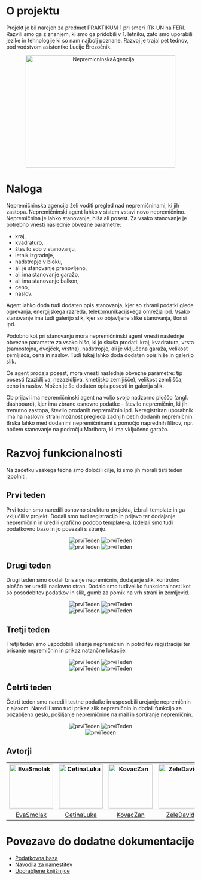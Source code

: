 # O projektu

Projekt je bil narejen za predmet PRAKTIKUM 1 pri smeri ITK UN na FERI. Razvili smo ga z znanjem, ki smo ga pridobili v 1. letniku, zato smo uporabili jezike in tehnologije ki so nam najbolj poznane. Razvoj je trajal pet tednov, pod vodstvom asistentke Lucije Brezočnik.
<p align="center"><img src="nepremicnine/NepremicninskaAgencija/src/main/resources/static/img/Logo/logo.png" alt="NepremicninskaAgencija" title="NepremicninskaAgencija" width="400px" height="300px"/></p>

# Naloga
Nepremičninska agencija želi voditi pregled nad nepremičninami, ki jih zastopa. 
Nepremičninski agent lahko v sistem vstavi novo nepremičnino. Nepremičnina je lahko stanovanje,
hiša ali posest.
Za vsako stanovanje je potrebno vnesti naslednje obvezne parametre:

- kraj,
- kvadraturo,
- število sob v stanovanju,
- letnik izgradnje,
- nadstropje v bloku,
- ali je stanovanje prenovljeno,
- ali ima stanovanje garažo,
- ali ima stanovanje balkon,
- ceno,
- naslov.

Agent lahko doda tudi dodaten opis stanovanja, kjer so zbrani podatki glede ogrevanja, energijskega razreda, telekomunikacijskega
omrežja ipd. Vsako stanovanje ima tudi galerijo slik, kjer so objavljene slike stanovanja, tlorisi ipd.

Podobno kot pri stanovanju mora nepremičninski agent vnesti naslednje obvezne parametre za vsako
hišo, ki jo skuša prodati: kraj, kvadratura, vrsta (samostojna, dvojček, vrstna), nadstropje, ali je
vključena garaža, velikost zemljišča, cena in naslov. Tudi tukaj lahko doda dodaten opis hiše in galerijo
slik.

Če agent prodaja posest, mora vnesti naslednje obvezne parametre: tip posesti (zazidljiva, nezazidljiva,
kmetijsko zemljišče), velikost zemljišča, ceno in naslov. Možen je še dodaten opis posesti in galerija
slik.

Ob prijavi ima nepremičninski agent na voljo svojo nadzorno ploščo (angl. dashboard), kjer ima zbrane
osnovne podatke – število nepremičnin, ki jih trenutno zastopa, število prodanih nepremičnin ipd.
Neregistriran uporabnik ima na naslovni strani možnost pregleda zadnjih petih dodanih nepremičnin.
Brska lahko med dodanimi nepremičninami s pomočjo naprednih filtrov, npr. hočem stanovanje na
področju Maribora, ki ima vključeno garažo.


# Razvoj funkcionalnosti
 Na začetku vsakega tedna smo določili cilje, ki smo jih morali tisti teden izpolniti.
 
## Prvi teden
Prvi teden smo naredili osnovno strukturo projekta, izbrali template in ga vključili v projekt. Dodali smo tudi registracijo in prijavo ter dodajanje nepremičnin in uredili grafično podobo template-a. Izdelali smo tudi podatkovno bazo in jo povezali s stranjo.
<div align="center">
  <img src="Printscreeni-Task/OPRAVLJENO-DELO/teden1.1.png" alt="prviTeden" title="Prvi Teden" margin=20px"/>
  <img src="Printscreeni-Task/OPRAVLJENO-DELO/teden1.2.png" alt="prviTeden" title="Prvi Teden" margin=20px"/><br/>
  <img src="Printscreeni-Task/OPRAVLJENO-DELO/teden1.3.png" alt="prviTeden" title="Prvi Teden" margin=20px"/>
  <img src="Printscreeni-Task/OPRAVLJENO-DELO/teden1.4.png" alt="prviTeden" title="Prvi Teden" margin=20px"/>
</div>

## Drugi teden
Drugi teden smo dodali brisanje nepremičnin, dodajanje slik, kontrolno ploščo ter uredili naslovno stran. Dodalo smo tudiveliko funkcionalnosti  kot so posodobitev podatkov in slik, gumb za pomik na vrh strani in zemljevid.
<div align="center">
  <img src="Printscreeni-Task/OPRAVLJENO-DELO/teden2.1.png" alt="prviTeden" title="Drugi Teden" margin=20px"/>
  <img src="Printscreeni-Task/OPRAVLJENO-DELO/teden2.2.png" alt="prviTeden" title="Drugi Teden" margin=20px"/><br/>
  <img src="Printscreeni-Task/OPRAVLJENO-DELO/teden2.3.png" alt="prviTeden" title="Drugi Teden" margin=20px"/>
  <img src="Printscreeni-Task/OPRAVLJENO-DELO/teden2.4.png" alt="prviTeden" title="Drugi Teden" margin=20px"/>
</div>

## Tretji teden
Tretji teden smo uspodobili iskanje nepremičnin in potrditev registracije ter brisanje nepremičnin in prikaz natančne lokacije.
<div align="center">
  <img src="Printscreeni-Task/OPRAVLJENO-DELO/teden3.1.png" alt="prviTeden" title="Tretji Teden" margin=20px"/>
  <img src="Printscreeni-Task/OPRAVLJENO-DELO/teden3.2.png" alt="prviTeden" title="Tretji Teden" margin=20px"/><br/>
  <img src="Printscreeni-Task/OPRAVLJENO-DELO/teden3.3.png" alt="prviTeden" title="Tretji Teden" margin=20px"/>
  <img src="Printscreeni-Task/OPRAVLJENO-DELO/teden3.4.png" alt="prviTeden" title="Tretji Teden" margin=20px"/>
</div>

## Četrti teden
Četrti teden smo naredili testne podatke in usposobili urejanje nepremičnin z ajaxom. Naredili smo tudi prikaz slik nepremičnin in dodali funkcijo za pozabljeno geslo, pošiljanje nepremičnine na mail in sortiranje nepremičnin. 
<div align="center">
  <img src="Printscreeni-Task/OPRAVLJENO-DELO/teden4.1.png" alt="prviTeden" title="Četrti Teden" margin=20px"/>
  <img src="Printscreeni-Task/OPRAVLJENO-DELO/teden4.2.png" alt="prviTeden" title="Četrti Teden" margin=20px"/><br/>
  <img src="Printscreeni-Task/OPRAVLJENO-DELO/teden4.3.png" alt="prviTeden" title="Četrti Teden" margin=20px"/>
</div>

## Avtorji
[<img alt="EvaSmolak" src="https://avatars0.githubusercontent.com/u/33725038?s=400&v=4" width="117">](https://github.com/EvaSmolak) |[<img alt="CetinaLuka" src="https://avatars3.githubusercontent.com/u/33715779?s=400&u=4752d8027850c8f376c54dd977df726c1d24c58a&v=4" width="117">](https://github.com/CetinaLuka) |[<img alt="KovacZan" src="https://avatars1.githubusercontent.com/u/39158639?s=400&v=4" width="117">](https://github.com/KovacZan) |[<img alt="ZeleDavid" src="https://avatars3.githubusercontent.com/u/33752926?s=400&v=4" width="117">](https://github.com/ZeleDavid) |
:---: |:---: |:---: |:---: |
[EvaSmolak](https://github.com/EvaSmolak) |[CetinaLuka](https://github.com/CetinaLuka) |[KovacZan](https://github.com/KovacZan) |[ZeleDavid](https://github.com/ZeleDavid) |

# Povezave do dodatne dokumentacije
- <a href="baza.md">Podatkovna baza</a>
- <a href="namestitev.md">Navodila za namestitev</a>
- <a href="dependencies.md">Uporabljene knjižnjice</a>
